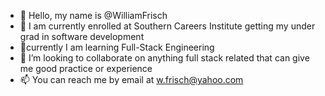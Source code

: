 - 👋 Hello, my name is @WilliamFrisch
- 👀 I am currently enrolled at Southern Careers Institute getting my under grad in software development 
- 🌱currently I am learning Full-Stack Engineering 
- 💞️ I’m looking to collaborate on anything full stack related that can give me good practice or experience  
- 📫 You can reach me by email at w.frisch@yahoo.com

<!---
WilliamFrisch/WilliamFrisch is a ✨ special ✨ repository because its `README.md` (this file) appears on your GitHub profile.
You can click the Preview link to take a look at your changes.
--->
